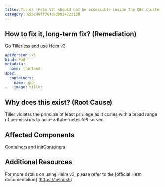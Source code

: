 ```yaml
---
title: Tiller (Helm V2) should not be accessible inside the K8s cluster
category: 655c49ff76fdad0024723139
---
```


## How to fix it, long-term fix? (Remediation)

Go Tillerless and use Helm v3

```yaml sample-pod.yaml
apiVersion: v1
kind: Pod
metadata:
  name: frontend
spec:
  containers:
    name: app
-   image: tiller
```

## Why does this exist? (Root Cause)

Tiller violates the principle of least privilege as it comes with a broad range of permissions to access Kubernetes API server.

## Affected Components

Containers and initContainers

## Additional Resources

For more details on using Helm v3, please refer to the [official Helm documentation] \(<https://helm.sh>)